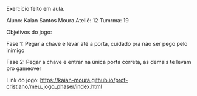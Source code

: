 Exercício feito em aula.

Aluno: Kaian Santos Moura
Ateliê: 12
Tumrma: 19

Objetivos do jogo:

Fase 1: Pegar a chave e levar até a porta, cuidado pra não ser pego pelo inimigo

Fase 2: Pegar a chave e entrar na única porta correta, as demais te levam pro gameover

Link do jogo: https://kaian-moura.github.io/prof-cristiano/meu_jogo_phaser/index.html
